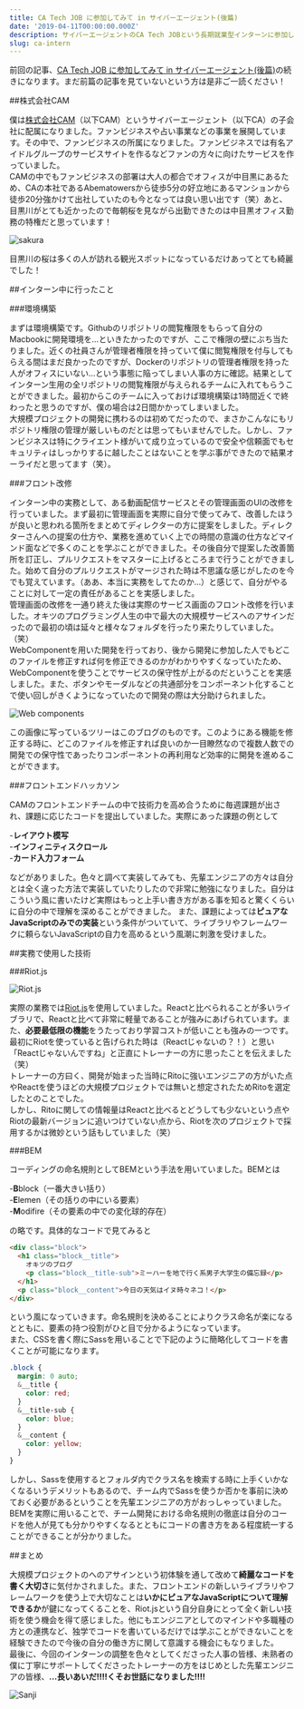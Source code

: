 ```yaml
---
title: CA Tech JOB に参加してみて in サイバーエージェント(後篇)
date: '2019-04-11T00:00:00.000Z'
description: サイバーエージェントのCA Tech JOBという長期就業型インターンに参加して感じたことをまとめました。前篇と後篇に分けて書いており今回は後篇です。具体的な業務内容や使用した言語などを書いていきます。
slug: ca-intern
---
```


前回の記事、[CA Tech JOB に参加してみて in サイバーエージェント(後篇)](https://okitsublog.com/2020/04/ca-tech-job-1/)の続きになります。まだ前篇の記事を見ていないという方は是非ご一読ください！

##株式会社CAM

僕は[株式会社CAM](https://www.cam-inc.co.jp/)（以下CAM）というサイバーエージェント（以下CA）の子会社に配属になりました。ファンビジネスや占い事業などの事業を展開しています。その中で、ファンビジネスの所属になりました。ファンビジネスでは有名アイドルグループのサービスサイトを作るなどファンの方々に向けたサービスを作っていました。  
CAMの中でもファンビジネスの部署は大人の都合でオフィスが中目黒にあるため、CAの本社であるAbematowersから徒歩5分の好立地にあるマンションから徒歩20分強かけて出社していたのも今となっては良い思い出です（笑）あと、目黒川がとても近かったので毎朝桜を見ながら出勤できたのは中目黒オフィス勤務の特権だと思っています！

![sakura](./sakura.jpg)

目黒川の桜は多くの人が訪れる観光スポットになっているだけあってとても綺麗でした！

##インターン中に行ったこと

###環境構築

まずは環境構築です。Githubのリポジトリの閲覧権限をもらって自分のMacbookに開発環境を…といきたかったのですが、ここで権限の壁にぶち当たりました。近くの社員さんが管理者権限を持っていて僕に閲覧権限を付与してもらえる間はまだ良かったのですが、Dockerのリポジトリの管理者権限を持った人がオフィスにいない…という事態に陥ってしまい人事の方に確認。結果としてインターン生用の全リポジトリの閲覧権限が与えられるチームに入れてもらうことができました。最初からこのチームに入っておけば環境構築は1時間近くで終わったと思うのですが、僕の場合は2日間かかってしまいました。  
大規模プロジェクトの開発に携わるのは初めてだったので、まさかこんなにもリポジトリ権限の管理が厳しいものだとは思ってもいませんでした。しかし、ファンビジネスは特にクライエント様がいて成り立っているので安全や信頼面でもセキュリティはしっかりするに越したことはないことを学ぶ事ができたので結果オーライだと思ってます（笑）。

###フロント改修

インターン中の実務として、ある動画配信サービスとその管理画面のUIの改修を行っていました。まず最初に管理画面を実際に自分で使ってみて、改善したほうが良いと思われる箇所をまとめてディレクターの方に提案をしました。ディレクターさんへの提案の仕方や、業務を進めていく上での時間の意識の仕方などマインド面などで多くのことを学ぶことができました。その後自分で提案した改善箇所を訂正し、プルリクエストをマスターに上げるところまで行うことができました。始めて自分のプルリクエストがマージされた時は不思議な感じがしたのを今でも覚えています。（ああ、本当に実務をしてたのか…）と感じて、自分がやることに対して一定の責任があることを実感しました。  
管理画面の改修を一通り終えた後は実際のサービス画面のフロント改修を行いました。オキツのプログラミング人生の中で最大の大規模サービスへのアサインだったので最初の頃は延々と様々なフォルダを行ったり来たりしていました。（笑）  
WebComponentを用いた開発を行っており、後から開発に参加した人でもどこのファイルを修正すれば何を修正できるのかがわかりやすくなっていたため、WebComponentを使うことでサービスの保守性が上がるのだということを実感しました。また、ボタンやモーダルなどの共通部分をコンポーネント化することで使い回しがきくようになっていたので開発の際は大分助けられました。

![Web components](component.png)

この画像に写っているツリーはこのブログのものです。このようにある機能を修正する時に、どこのファイルを修正すれば良いのか一目瞭然なので複数人数での開発での保守性であったりコンポーネントの再利用など効率的に開発を進めることができます。

###フロントエンドハッカソン

CAMのフロントエンドチームの中で技術力を高め合うために毎週課題が出され、課題に応じたコードを提出していました。実際にあった課題の例として  

-**レイアウト模写**  
-**インフィニティスクロール**  
-**カード入力フォーム**  

などがありました。色々と調べて実装してみても、先輩エンジニアの方々は自分とは全く違った方法で実装していたりしたので非常に勉強になりました。自分はこういう風に書いたけど実際はもっと上手い書き方がある事を知ると驚くくらいに自分の中で理解を深めることができました。
また、課題によっては**ピュアなJavaScriptのみでの実装**という条件がついていて、ライブラリやフレームワークに頼らないJavaScriptの自力を高めるという風潮に刺激を受けました。

##実務で使用した技術

###Riot.js

![Riot.js](./riot.png)

実際の業務では[Riot.js](https://riot.js.org/ja/)を使用していました。Reactと比べられることが多いライブラリで、Reactと比べて非常に軽量であることが強みにあげられています。また、**必要最低限の機能**をうたっており学習コストが低いことも強みの一つです。  
最初にRiotを使っていると告げられた時は（Reactじゃないの？！）と思い「Reactじゃないんですね」と正直にトレーナーの方に思ったことを伝えました（笑）  
トレーナーの方曰く、開発が始まった当時にRitoに強いエンジニアの方がいた点やReactを使うほどの大規模プロジェクトでは無いと想定されたためRitoを選定したとのことでした。  
しかし、Ritoに関しての情報量はReactと比べるとどうしても少ないという点やRiotの最新バージョンに追いつけていない点から、Riotを次のプロジェクトで採用するかは微妙という話もしていました（笑）

###BEM

コーディングの命名規則としてBEMという手法を用いていました。BEMとは  

-**B**block（一番大きい括り）  
-**E**lemen（その括りの中にいる要素）  
-**M**odifire（その要素の中での変化球的存在）  

の略です。具体的なコードで見てみると  

```html
<div class="block">
  <h1 class="block__title">
    オキツのブログ
    <p class="block__title-sub">ミーハーを地で行く系男子大学生の備忘録</p>
  </h1>
  <p class="block__content">今日の天気はイヌ時々ネコ！</p>
</div>
```

という風になっていきます。命名規則を決めることによりクラス命名が楽になるとともに、要素の持つ役割がひと目で分かるようになっています。  
また、CSSを書く際にSassを用いることで下記のように簡略化してコードを書くことが可能になります。  

```SCSS
.block {
  margin: 0 auto;
  &__title {
    color: red;
  }
  &__title-sub {
    color: blue;
  }
  &__content {
    color: yellow;
  }
}
```

しかし、Sassを使用するとフォルダ内でクラス名を検索する時に上手くいかなくなるいうデメリットもあるので、チーム内でSassを使うか否かを事前に決めておく必要があるということを先輩エンジニアの方がおっしゃっていました。  
BEMを実際に用いることで、チーム開発における命名規則の徹底は自分のコードを他人が見ても分かりやすくなるとともにコードの書き方をある程度統一することができることが分かりました。

##まとめ

大規模プロジェクトのへのアサインという初体験を通して改めて**綺麗なコードを書く大切さ**に気付かされました。また、フロントエンドの新しいライブラリやフレームワークを使う上で大切なことは**いかにピュアなJavaScriptについて理解できるか**が鍵になってくることを、Riot.jsという自分自身にとって全く新しい技術を使う機会を得て感じました。他にもエンジニアとしてのマインドや多職種の方との連携など、独学でコードを書いているだけでは学ぶことができないことを経験できたので今後の自分の働き方に関して意識する機会にもなりました。  
最後に、今回のインターンの調整を色々としてくださった人事の皆様、未熟者の僕に丁寧にサポートしてくださったトレーナーの方をはじめとした先輩エンジニアの皆様、**…長いあいだ‼‼くそお世話になりました‼‼**  

![Sanji](./sanji.jpeg)
